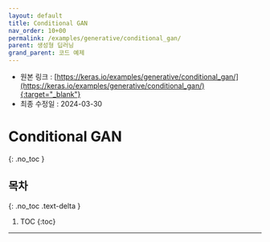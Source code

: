 ```yaml
---
layout: default
title: Conditional GAN
nav_order: 10+00
permalink: /examples/generative/conditional_gan/
parent: 생성형 딥러닝
grand_parent: 코드 예제
---
```


* 원본 링크 : [https://keras.io/examples/generative/conditional_gan/](https://keras.io/examples/generative/conditional_gan/){:target="_blank"}
* 최종 수정일 : 2024-03-30

# Conditional GAN
{: .no_toc }

## 목차
{: .no_toc .text-delta }

1. TOC
{:toc}

---
